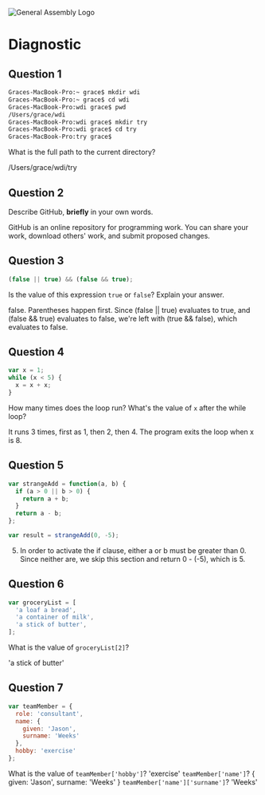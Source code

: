 ![General Assembly Logo](http://i.imgur.com/ke8USTq.png)

# Diagnostic

## Question 1

```sh
Graces-MacBook-Pro:~ grace$ mkdir wdi
Graces-MacBook-Pro:~ grace$ cd wdi
Graces-MacBook-Pro:wdi grace$ pwd
/Users/grace/wdi
Graces-MacBook-Pro:wdi grace$ mkdir try
Graces-MacBook-Pro:wdi grace$ cd try
Graces-MacBook-Pro:try grace$
```

What is the full path to the current directory?

/Users/grace/wdi/try

## Question 2

Describe GitHub, **briefly** in your own words.

GitHub is an online repository for programming work. You can share your work, download others' work, and submit proposed changes.

## Question 3

```js
(false || true) && (false && true);
```

Is the value of this expression `true` or `false`?  Explain your answer.

false. Parentheses happen first. Since (false || true) evaluates to true, and (false && true) evaluates to false, we're left with (true && false), which evaluates to false.

## Question 4

```js
var x = 1;
while (x < 5) {
  x = x + x;
}
```

How many times does the loop run?  What's the value of `x` after the while loop?

It runs 3 times, first as 1, then 2, then 4. The program exits the loop when x is 8.

## Question 5

```js
var strangeAdd = function(a, b) {
  if (a > 0 || b > 0) {
    return a + b;
  }
  return a - b;
};

var result = strangeAdd(0, -5);
```

5. In order to activate the if clause, either a or b must be greater than 0. Since neither are, we skip this section and return 0 - (-5), which is 5.


## Question 6

```js
var groceryList = [
  'a loaf a bread',
  'a container of milk',
  'a stick of butter',
];
```

What is the value of `groceryList[2]`?

'a stick of butter'

## Question 7

```js
var teamMember = {
  role: 'consultant',
  name: {
    given: 'Jason',
    surname: 'Weeks'
  },
  hobby: 'exercise'
};
```

What is the value of `teamMember['hobby']`?  'exercise' 
`teamMember['name']`?  {
  given: 'Jason',
  surname: 'Weeks'
}
`teamMember['name']['surname']`? 'Weeks'
